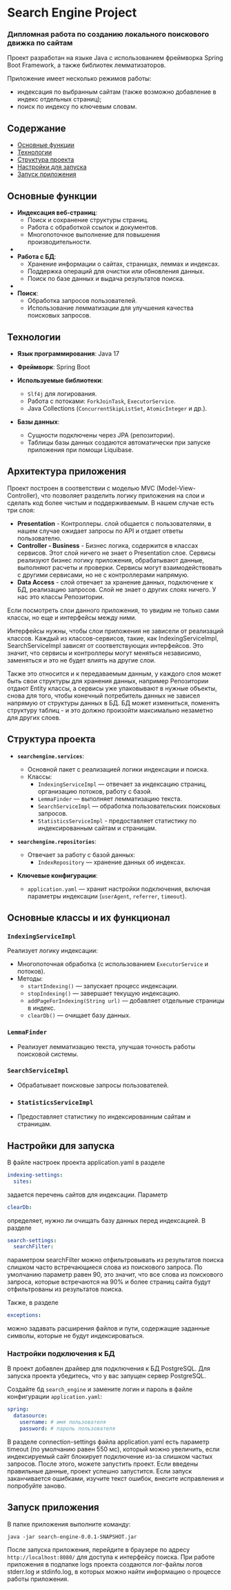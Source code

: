 # Search Engine Project
### Дипломная работа по созданию локального поискового движка по сайтам 

Проект разработан на языке Java с использованием фреймворка Spring Boot Framework, а также библиотек лемматизаторов.

Приложение имеет несколько режимов работы:
- индексация по выбранным сайтам (также возможно добавление в индекс отдельных страниц);
- поиск по индексу по ключевым словам.

## Содержание
* [Основные функции](#основные-функции)
* [Технологии](#Технологии)
* [Структура проекта](#Структура-проекта)
* [Настройки для запуска](#Настройки-для-запуска)
* [Запуск приложения](#Запуск-приложения)

## Основные функции

- **Индексация веб-страниц**:
  - Поиск и сохранение структуры страниц.
  - Работа с обработкой ссылок и документов.
  - Многопоточное выполнение для повышения производительности.
- 
- **Работа с БД**:
  - Хранение информации о сайтах, страницах, леммах и индексах.
  - Поддержка операций для очистки или обновления данных.
  - Поиск по базе данных и выдача результатов поиска.
- 
- **Поиск**:
  - Обработка запросов пользователей.
  - Использование лемматизации для улучшения качества поисковых запросов.

## Технологии

- **Язык программирования**: Java 17
- **Фреймворк**: Spring Boot
- **Используемые библиотеки**:
  - `Slf4j` для логирования.
  - Работа с потоками: `ForkJoinTask`, `ExecutorService`.
  - Java Collections (`ConcurrentSkipListSet`, `AtomicInteger` и др.).

- **Базы данных**:
  - Сущности подключены через JPA (репозитории).
  - Таблицы базы данных создаются автоматически при запуске приложения при помощи Liquibase.

## Архитектура приложения
Проект построен в соответствии с моделью MVC (Model-View-Controller), что позволяет разделить логику приложения на слои 
и сделать код более чистым и поддерживаемым.
В нашем случае есть три слоя:

* **Presentation** - Контроллеры. слой общается с пользователями, в нашем случае ожидает запросы по API и отдает
  ответы пользователю.
* **Controller - Business** - Бизнес логика, содержится в классах сервисов. Этот слой ничего не знает о Presentation слое.
  Сервисы реализуют бизнес логику приложения, обрабатывают данные, выполняют расчеты и проверки. Сервисы могут
  взаимодействовать с другими сервисами, но не с контроллерами напрямую.
* **Data Access** - слой отвечает за хранение данных, подключение к БД, реализацию запросов. Слой не знает о других
  слоях ничего. У нас это классы Репозитории.

Если посмотреть слои данного приложения, то увидим не только сами классы, но еще и интерфейсы между ними.

Интерфейсы нужны, чтобы слои приложения не зависели от реализаций классов. Каждый из классов-сервисов, такие, как IndexingServiceImpl,  
SearchServiceImpl зависят от соответствующих интерфейсов. Это значит, что сервисы и контроллеры могут меняться
независимо, заменяться и это не будет влиять на другие слои.

Также это относится и к передаваемым данным, у каждого слоя
может быть свои структуры для хранения данных, например Репозитории отдают Entity классы, а сервисы уже упаковывают в
нужные объекты, снова для того, чтобы конечный потребитель данных не зависел напрямую от структуры данных в БД. БД может
измениться, поменять структуру таблиц - и это должно произойти максимально незаметно для других слоев.

## Структура проекта
- **`searchengine.services`**:
  - Основной пакет с реализацией логики индексации и поиска.
  - Классы:
    - `IndexingServiceImpl` — отвечает за индексацию страниц, организацию потоков, работу с базой.
    - `LemmaFinder` — выполняет лемматизацию текста.
    - `SearchServiceImpl` — обработка пользовательских поисковых запросов.
    - `StatisticsServiceImpl` - предоставляет статистику по индексированным сайтам и страницам.

- **`searchengine.repositories`**:
  - Отвечает за работу с базой данных:
    - `IndexRepository` — хранение данных об индексах.

- **Ключевые конфигурации**:
  - `application.yaml` — хранит настройки подключения, включая параметры индексации (`userAgent`, `referrer`, `timeout`).
## Основные классы и их функционал

### **`IndexingServiceImpl`**
Реализует логику индексации:
- Многопоточная обработка (с использованием `ExecutorService` и потоков).
- Методы:
  - `startIndexing()` — запускает процесс индексации.
  - `stopIndexing()` — завершает текущую индексацию.
  - `addPageForIndexing(String url)` — добавляет отдельные страницы в индекс.
  - `clearDb()` — очищает базу данных.

### **`LemmaFinder`**
- Реализует лемматизацию текста, улучшая точность работы поисковой системы.
### **`SearchServiceImpl`**
- Обрабатывает поисковые запросы пользователей.
- ### **`StatisticsServiceImpl`**
- Предоставляет статистику по индексированным сайтам и страницам.
## Настройки для запуска
В файле настроек проекта application.yaml в разделе 
```yaml
indexing-settings: 
  sites:
```
задается перечень сайтов для
индексации.
Параметр
```yaml
clearDb:
```
определяет, нужно ли очищать базу данных перед индексацией.
В разделе
```yaml
search-settings:
  searchFilter:
  ```
параметром searchFilter можно отфильтровывать из результатов поиска слишком часто встречающиеся слова из поискового запроса. 
По умолчанию параметр равен 90, это значит, что все слова из поискового запроса, которые встречаются на 90% и более страниц сайта 
будут отфильтрованы из результатов поиска.

Также, в разделе 
```yaml
exceptions:
  ```
можно задавать расширения файлов и пути, содержащие заданные символы, которые не будут индексироваться. 
### Настройки подключения к БД

В проект добавлен драйвер для подключения к БД PostgreSQL. Для запуска проекта
убедитесь, что у вас запущен сервер PostgreSQL.

Создайте бд `search_engine` и замените логин и пароль в файле конфигурации `application.yaml`:

```yaml
spring:
  datasource:
    username: # имя пользователя
    password: # пароль пользователя
```
В разделе connection-settings файла application.yaml есть параметр
timeout (по умолчанию равен 550 мс), который можно увеличить,
если индексируемый сайт блокирует подключение из-за слишком частых запросов.
После этого, можете запустить проект. Если введены правильные данные,
проект успешно запустится. Если запуск заканчивается ошибками, изучите текст
ошибок, внесите исправления и попробуйте заново.

## Запуск приложения
В папке приложения выполните команду:
```shell
java -jar search-engine-0.0.1-SNAPSHOT.jar
```
После запуска приложения, перейдите в браузере по адресу `http://localhost:8080/` для доступа к интерфейсу поиска.
При работе приложения в подпапке logs проекта создаются лог-файлы логов stderr.log и stdinfo.log, в которых можно найти информацию о процессе работы приложения.








